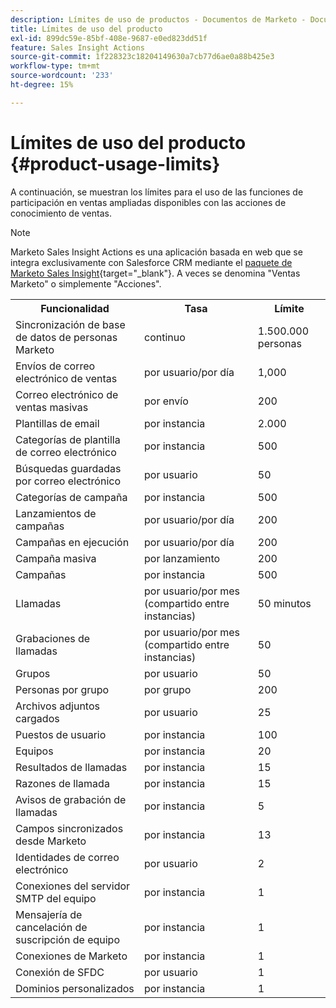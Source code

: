 ```yaml
---
description: Límites de uso de productos - Documentos de Marketo - Documentación del producto
title: Límites de uso del producto
exl-id: 899dc59e-85bf-408e-9687-e0ed823dd51f
feature: Sales Insight Actions
source-git-commit: 1f228323c18204149630a7cb77d6ae0a88b425e3
workflow-type: tm+mt
source-wordcount: '233'
ht-degree: 15%

---
```


# Límites de uso del producto {#product-usage-limits}

A continuación, se muestran los límites para el uso de las funciones de participación en ventas ampliadas disponibles con las acciones de conocimiento de ventas.

>[!NOTE]
>
>Marketo Sales Insight Actions es una aplicación basada en web que se integra exclusivamente con Salesforce CRM mediante el [paquete de Marketo Sales Insight](/help/marketo/product-docs/marketo-sales-insight/msi-for-salesforce/installation/install-marketo-sales-insight-package-in-salesforce-appexchange.md){target="_blank"}. A veces se denomina &quot;Ventas Marketo&quot; o simplemente &quot;Acciones&quot;.

<table>
  <th>Funcionalidad</th>
  <th>Tasa</th>
  <th>Límite</th>
 <tr>
  <td>Sincronización de base de datos de personas Marketo</td>
  <td>continuo</td>
  <td>1.500.000 personas</td>
 </tr>
 <tr>
  <td>Envíos de correo electrónico de ventas</td>
  <td>por usuario/por día</td>
  <td>1,000</td>
 </tr>
 <tr>
  <td>Correo electrónico de ventas masivas</td>
  <td>por envío</td>
  <td>200</td>
 </tr>
 <tr>
  <td>Plantillas de email</td>
  <td>por instancia</td>
  <td>2.000</td>
 </tr>
 <tr>
  <td>Categorías de plantilla de correo electrónico</td>
  <td>por instancia</td>
  <td>500</td>
 </tr>
 <tr>
  <td>Búsquedas guardadas por correo electrónico</td>
  <td>por usuario</td>
  <td>50</td>
 </tr>
 <tr>
  <td>Categorías de campaña</td>
  <td>por instancia</td>
  <td>500</td>
 </tr>
 <tr>
  <td>Lanzamientos de campañas</td>
  <td>por usuario/por día</td>
  <td>200</td>
 </tr>
 <tr>
  <td>Campañas en ejecución</td>
  <td>por usuario/por día</td>
  <td>200</td>
 </tr>
 <tr>
  <td>Campaña masiva</td>
  <td>por lanzamiento</td>
  <td>200</td>
 </tr>
 <tr>
  <td>Campañas</td>
  <td>por instancia</td>
  <td>500</td>
 </tr>
  <td>Llamadas</td>
  <td>por usuario/por mes (compartido entre instancias)</td>
  <td>50 minutos</td>
 </tr>
 <tr>
  <td>Grabaciones de llamadas</td>
  <td>por usuario/por mes (compartido entre instancias)</td>
  <td>50</td>
 </tr>
 <tr>
  <td>Grupos</td>
  <td>por usuario</td>
  <td>50</td>
 </tr>
 <tr>
  <td>Personas por grupo</td>
  <td>por grupo</td>
  <td>200</td>
 </tr>
 <tr>
  <td>Archivos adjuntos cargados</td>
  <td>por usuario</td>
  <td>25</td>
 </tr>
 <tr>
  <td>Puestos de usuario</td>
  <td>por instancia</td>
  <td>100</td>
 </tr>
 <tr>
  <td>Equipos</td>
  <td>por instancia</td>
  <td>20</td>
 </tr>
 <tr>
  <td>Resultados de llamadas</td>
  <td>por instancia</td>
  <td>15</td>
 </tr>
 <tr>
  <td>Razones de llamada</td>
  <td>por instancia</td>
  <td>15</td>
 </tr>
 <tr>
  <td>Avisos de grabación de llamadas</td>
  <td>por instancia</td>
  <td>5</td>
 </tr>
 <tr>
  <td>Campos sincronizados desde Marketo</td>
  <td>por instancia</td>
  <td>13</td>
 </tr>
  <td>Identidades de correo electrónico</td>
  <td>por usuario</td>
  <td>2</td>
 </tr>
 <tr>
  <td>Conexiones del servidor SMTP del equipo</td>
  <td>por instancia</td>
  <td>1</td>
 </tr>
 <tr>
  <td>Mensajería de cancelación de suscripción de equipo</td>
  <td>por instancia</td>
  <td>1</td>
 </tr>
 <tr>
  <td>Conexiones de Marketo</td>
  <td>por instancia</td>
  <td>1</td>
 </tr>
 <tr>
  <td>Conexión de SFDC</td>
  <td>por usuario</td>
  <td>1</td>
 </tr>
 <tr>
  <td>Dominios personalizados</td>
  <td>por instancia</td>
  <td>1</td>
 </tr>
</table>
